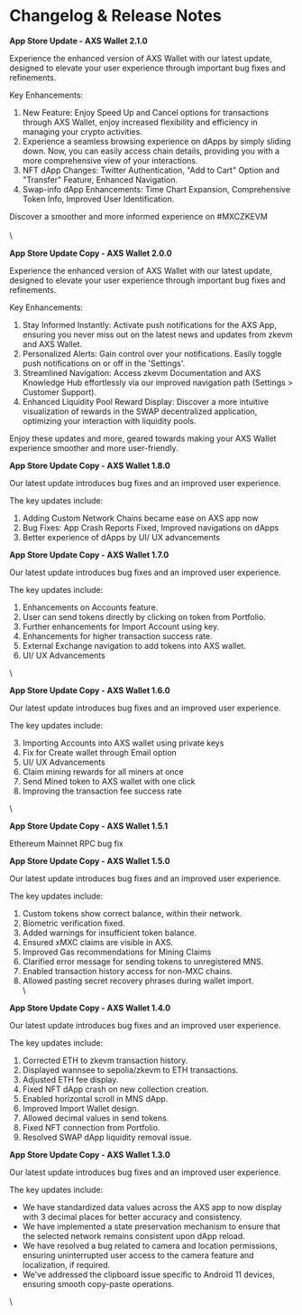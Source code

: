 # Changelog & Release Notes

**App Store Update - AXS Wallet 2.1.0**

Experience the enhanced version of AXS Wallet with our latest update, designed to elevate your user experience through important bug fixes and refinements.

Key Enhancements:

1. New Feature: Enjoy Speed Up and Cancel options for transactions through AXS Wallet, enjoy increased flexibility and efficiency in managing your crypto activities.
2. Experience a seamless browsing experience on dApps by simply sliding down. Now, you can easily access chain details, providing you with a more comprehensive view of your interactions.
3. NFT dApp Changes: Twitter Authentication, "Add to Cart" Option and "Transfer" Feature, Enhanced Navigation.
4. Swap-info dApp Enhancements: Time Chart Expansion, Comprehensive Token Info, Improved User Identification.

Discover a smoother and more informed experience on #MXCZKEVM\
\
\


**App Store Update Copy - AXS Wallet 2.0.0**

Experience the enhanced version of AXS Wallet with our latest update, designed to elevate your user experience through important bug fixes and refinements.

Key Enhancements:

1. Stay Informed Instantly: Activate push notifications for the AXS App, ensuring you never miss out on the latest news and updates from zkevm and AXS Wallet.
2. Personalized Alerts: Gain control over your notifications. Easily toggle push notifications on or off in the 'Settings'.
3. Streamlined Navigation: Access zkevm Documentation and AXS Knowledge Hub effortlessly via our improved navigation path (Settings > Customer Support).
4. Enhanced Liquidity Pool Reward Display: Discover a more intuitive visualization of rewards in the SWAP decentralized application, optimizing your interaction with liquidity pools.

Enjoy these updates and more, geared towards making your AXS Wallet experience smoother and more user-friendly.



**App Store Update Copy - AXS Wallet 1.8.0**

Our latest update introduces bug fixes and an improved user experience.

The key updates include:

1. Adding Custom Network Chains became ease on AXS app now
2. Bug Fixes: App Crash Reports Fixed, Improved navigations on dApps
3. Better experience of dApps by UI/ UX advancements





**App Store Update Copy - AXS Wallet 1.7.0**

Our latest update introduces bug fixes and an improved user experience.

The key updates include:

1. Enhancements on Accounts feature.
2. User can send tokens directly by clicking on token from Portfolio.
3. Further enhancements for Import Account using key.
4. Enhancements for higher transaction success rate.
5. External Exchange navigation to add tokens into AXS wallet.
6. UI/ UX Advancements&#x20;



\


**App Store Update Copy - AXS Wallet 1.6.0**

Our latest update introduces bug fixes and an improved user experience.

The key updates include:

3. Importing Accounts into AXS wallet using private keys
4. Fix for Create wallet through Email option
5. UI/ UX Advancements
6. Claim mining rewards for all miners at once
7. Send Mined token to AXS wallet with one click
8. Improving the transaction fee success rate

\


**App Store Update Copy - AXS Wallet 1.5.1**

Ethereum Mainnet RPC bug fix



**App Store Update Copy - AXS Wallet 1.5.0**

Our latest update introduces bug fixes and an improved user experience.

The key updates include:

1. Custom tokens show correct balance, within their network.
2. Biometric verification fixed.
3. Added warnings for insufficient token balance.
4. Ensured xMXC claims are visible in AXS.
5. Improved Gas recommendations for Mining Claims
6. Clarified error message for sending tokens to unregistered MNS.
7. Enabled transaction history access for non-MXC chains.
8. Allowed pasting secret recovery phrases during wallet import.\
   \


**App Store Update Copy - AXS Wallet 1.4.0**

Our latest update introduces bug fixes and an improved user experience.

The key updates include:

1. Corrected ETH to zkevm transaction history.
2. Displayed wannsee to sepolia/zkevm to ETH transactions.
3. Adjusted ETH fee display.
4. Fixed NFT dApp crash on new collection creation.
5. Enabled horizontal scroll in MNS dApp.
6. Improved Import Wallet design.
7. Allowed decimal values in send tokens.
8. Fixed NFT connection from Portfolio.
9. Resolved SWAP dApp liquidity removal issue.



**App Store Update Copy - AXS Wallet 1.3.0**

Our latest update introduces bug fixes and an improved user experience.

The key updates include:

* We have standardized data values across the AXS app to now display with 3 decimal places for better accuracy and consistency.
* We have implemented a state preservation mechanism to ensure that the selected network remains consistent upon dApp reload.
* We have resolved a bug related to camera and location permissions, ensuring uninterrupted user access to the camera feature and localization, if required.
* We've addressed the clipboard issue specific to Android 11 devices, ensuring smooth copy-paste operations.

\
